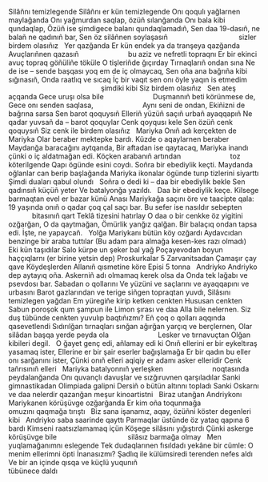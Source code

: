 Silâñnı temizlegende
Silâñnı er kün temizlegende
Onı qoqulı yağlarnen maylağanda
Onı yağmurdan saqlap, özüñ sılanğanda
Onı bala kibi qundaqlap,
Özüñ ise şimdigece balanı qundaqlamadıñ,
Sen daa 19-dasıñ, ne balañ ne qadınıñ bar,
Sen öz silâñnen soylaşasıñ
                                   sizler birdem olasıñız
 
Yer qazğanda
Er kün endek ya da tranşeya qazğanda
Avuçlarıñnen qazasıñ
                        bu aziz ve nefretli topraqnı
Er bir ekinci avuç topraq göñüliñe töküle
O tişleriñde ğıçırday
Tırnaqlarıñ ondan sına
Ne de ise – sende başqası yoq em de iç olmaycaq,
Sen oña ana bağrıña kibi sığınasıñ,
Onda raatlıq ve sıcaq
İç bir vaqıt sen onı öyle yaqın is etmedim
                                               şimdiki kibi
Siz birdem olasıñız
 
Sen ateş açqanda
Gece uruşı olsa bile
                        Duşmannıñ beti körünmese de,
Gece onı senden saqlasa,
                        Aynı seni de ondan,
Ekiñizni de bağrına sarsa
Sen barot qoquysıñ
Elleriñ yüzüñ saçıñ urbañ ayaqqapıñ
Ne qadar yuvsañ da – barot qoquylar
Cenk qoyqusı kele
Sen özüñ cenk qoquysıñ
Siz cenk ile birdem olasıñız
 
Mariyka
Onıñ adı kerçekten de Mariyka
Olar beraber mektepke bardı.
Küzde o aqaylarnen beraber
Maydanğa baracağını aytqanda,
Bir aftadan ise qaytacaq,
Mariyka inandı
çünki o iç aldatmağan edi.
Köçken arabanıñ artından
                        toz köterilgende
Qapı ögünde esini coydı.
Soñra bir ebediylik keçti.
Maydanda oğlanlar can berip başlağanda
Mariyka ikonalar ögünde turıp tizlerini siyarttı
Şimdi duaları qabul olundı
 
Soñra o dedi ki – daa bir ebediylik bekle
Sen qadınsıñ küçüñ yeter
Ve batalyonğa yazıldı.
 
Daa bir ebediylik keçe.
Kilsege barmaqtan evel er bazar künü
Anası Mariykağa saçını öre ve taacipte qala:
19 yaşında onıñ o qadar çoq çal saçı bar.
Bu sefer ise nasıldır sebepten
            bitasınıñ qart Teklâ tizesini hatırlay
O daa o bir cenkke öz yigitini ozğarğan,
O da qaytmağan,
Ömürlik yanğız qalğan.
Bir balaçıq ondan tapsa edi.
İşte, ne yapaycañ.
 
Yolğa Mariykanı bütün köy ozğardı
Aydavcıdan benzinge bir araba tuttılar
(Bu adam para almağa
kesen-kes razı olmadı)
 
Eki kün taşıdılar
Salo kürpe un şeker bal yağ
Poçayevodan boyun haççıqlarnı (er birine yetsin dep)
Proskurkalar 5 Zarvanitsadan
Çamaşır çay qave
Köydeşlerden Allanıñ qısmetine köre
Episi 5 tonna
 
Andriyko
Andriyko dep aytayıq oña.
Askerniñ adı olmamaq kerek olsa da
Onda tek lağabı ve psevdosı bar.
Sabadan o qollarını
Ve yüzüni ve saçlarını ve ayaqqapını ve urbasını
Barot gazlarından ve terige siñgen
topraqtan yuvdı,
Silâsını temizlegen yağdan
Em yüregiñe kirip ketken cenkten
Hususan cenkten
Sabun poroşok qum şampun ile
Limon şırası ve daa Alla bile nelernen.
Siz duş tübünde cenkten yuvulıp baqtıñızmı?
Eñ çoq o qolları aqqında qasevetlendi
Sıdırılğan tırnaqları sınğan
ağırğan yarçıq ve berçlernen,
Olar silâdan başqa yerde peyda ola
                        Lesker ve tırnavuçtan
Olğan kibileri degil.
 
O ğayet genç edi, añlamay edi ki
Onıñ ellerini er bir eykeltıraş yasamaq ister,
Ellerine er bir şair eserler bağışlamağa
Er bir qadın bu eller onı sarğanını ister,
Çünki onıñ elleri aqiqiy er adamı asker elleridir
Cenk tañrısınıñ elleri
 
Mariyka batalyonnıñ yerleşken
                        noqtasında peydalanğanda
Onı quvançlı davuşlar ve sızğıruvnen qarşıladılar
Sanki gimnastikadan Olimpiada galipni
Dersiñ o bütün altınnı topladı
Sanki Oskarnı ve daa nelerdir qazanğan meşur kinoartistni
 
Biraz utanğan Andriykonı
Mariykanen körüşüvge ozğarğanda
Er kim oña toqunmağa
                        omuzını qaqmağa tırıştı
 
Biz sana işanamız, aqay, özüñni köster
degenleri kibi
 
Andriyko saba saarinde qayttı
Parmaqlar üstünde öz yataq qapına 6 bardı
Kimseni raatsızlamamaq içün
Köşege silâsını yığıştırdı
Çünki askerge körüşüvge bile
                                   silâsız barmağa olmay
 
Men yuqlamağanımnı eslegende
Tek dudaqlarınen fısıldadı yekâne bir cümle:
O menim ellerimni öpti
İnanasızmı?
Şadlıq ile külümsiredi terenden nefes aldı
Ve bir an içinde qısqa ve küçlü yuqunıñ
                                               tübünece daldı
